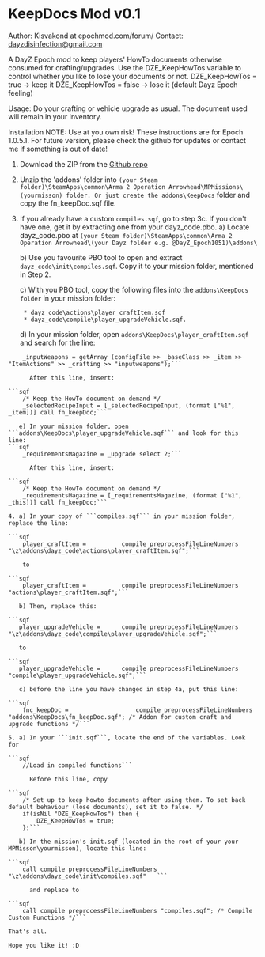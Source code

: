 KeepDocs Mod v0.1
=================
Author: Kisvakond at epochmod.com/forum/
Contact: dayzdisinfection@gmail.com

A DayZ Epoch mod to keep players' HowTo documents otherwise consumed for crafting/upgrades.
Use the DZE_KeepHowTos variable to control whether you like to lose your documents or not.
DZE_KeepHowTos = true -> keep it
DZE_KeepHowTos = false -> lose it (default Dayz Epoch feeling)

Usage: Do your crafting or vehicle upgrade as usual. The document used will remain in your inventory.

Installation
NOTE: Use at you own risk! These instructions are for Epoch 1.0.5.1. For future version, please check the github for updates or contact me if something is out of date!

1. Download the ZIP from the [Github repo](https://github.com/Kisvakond/KeepDocs)

2. Unzip the 'addons' folder into ```(your Steam folder)\SteamApps\common\Arma 2 Operation Arrowhead\MPMissions\(yourmisson) folder. Or just create the addons\KeepDocs``` folder and copy the fn_keepDoc.sqf file.

3. If you already have a custom ```compiles.sqf```, go to step 3c.
   If you don't have one, get it by extracting one from your dayz_code.pbo.
   a) Locate dayz_code.pbo at ```(your Steam folder)\SteamApps\common\Arma 2 Operation Arrowhead\(your Dayz folder e.g. @DayZ_Epoch1051)\addons\```

   b) Use you favourite PBO tool to open and extract ```dayz_code\init\compiles.sqf```. Copy it to your mission folder, mentioned in Step 2.

   c) With you PBO tool, copy the following files into the ```addons\KeepDocs folder``` in your mission folder:
   ```
	* dayz_code\actions\player_craftItem.sqf
	* dayz_code\compile\player_upgradeVehicle.sqf.
   ```

   d) In your mission folder, open ```addons\KeepDocs\player_craftItem.sqf``` and search for the line:
```sqf
	_inputWeapons = getArray (configFile >> _baseClass >> _item >> "ItemActions" >> _crafting >> "inputweapons");```

      After this line, insert:
	  
```sqf
	/* Keep the HowTo document on demand */
	_selectedRecipeInput = [_selectedRecipeInput, (format ["%1", _item])] call fn_keepDoc;```

   e) In your mission folder, open ```addons\KeepDocs\player_upgradeVehicle.sqf``` and look for this line:
```sqf   
	_requirementsMagazine = _upgrade select 2;```	

      After this line, insert:
	  
```sqf	  
	/* Keep the HowTo document on demand */
	_requirementsMagazine = [_requirementsMagazine, (format ["%1", _this])] call fn_keepDoc;```	
   
4. a) In your copy of ```compiles.sqf``` in your mission folder, replace the line:

```sqf
	player_craftItem =			compile preprocessFileLineNumbers "\z\addons\dayz_code\actions\player_craftItem.sqf";```	
	
	to 	
	
```sqf	
	player_craftItem =			compile preprocessFileLineNumbers "actions\player_craftItem.sqf";```		

   b) Then, replace this:
   
```sqf   
   player_upgradeVehicle =		compile preprocessFileLineNumbers "\z\addons\dayz_code\compile\player_upgradeVehicle.sqf";```   
   
   to

```sqf   
   player_upgradeVehicle =		compile preprocessFileLineNumbers "compile\player_upgradeVehicle.sqf";```

   c) before the line you have changed in step 4a, put this line:
   
```sqf   
	fnc_keepDoc = 					compile preprocessFileLineNumbers "addons\KeepDocs\fn_keepDoc.sqf"; /* Addon for custom craft and upgrade functions */```
		
5. a) In your ```init.sqf```, locate the end of the variables. Look for 

```sqf
	//Load in compiled functions```	

      Before this line, copy
	  
```sqf
	/* Set up to keep howto documents after using them. To set back default behaviour (lose documents), set it to false. */
	if(isNil "DZE_KeepHowTos") then {
		DZE_KeepHowTos = true;
	};```
	
   b) In the mission's init.sqf (located in the root of your your MPMisson\yourmisson), locate this line:
   
```sqf   
   	call compile preprocessFileLineNumbers "\z\addons\dayz_code\init\compiles.sqf"   ```	

      and replace to
	  
```sqf	  
	call compile preprocessFileLineNumbers "compiles.sqf"; /* Compile Custom Functions */```

That's all.

Hope you like it! :D
